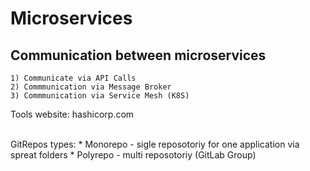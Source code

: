 # Microservices
## Communication between microservices
    1) Communicate via API Calls
    2) Commmunication via Message Broker
    3) Commmunication via Service Mesh (K8S)

Tools website: hashicorp.com

<br>
GitRepos types: 
                * Monorepo - sigle reposotoriy for one application via spreat folders
                * Polyrepo - multi reposotoriy  (GitLab Group)